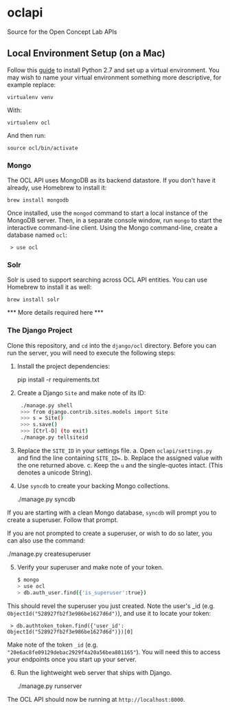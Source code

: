 oclapi
======

Source for the Open Concept Lab APIs

## Local Environment Setup (on a Mac)

Follow this [guide](http://docs.python-guide.org/en/latest/starting/install/osx/) to install Python 2.7
and set up a virtual environment.  You may wish to name your virtual environment something more descriptive,
for example replace:

    virtualenv venv

With:

    virtualenv ocl

And then run:

    source ocl/bin/activate

### Mongo

The OCL API uses MongoDB as its backend datastore.  If you don't have it already, use Homebrew to install it:

    brew install mongodb

Once installed, use the `mongod` command to start a local instance of the MongoDB server.
Then, in a separate console window, run `mongo` to start the interactive command-line client.
Using the Mongo command-line, create a database named `ocl`:

     > use ocl

### Solr

Solr is used to support searching across OCL API entities.  You can use Homebrew to install it as well:

    brew install solr

*** More details required here ***

### The Django Project

Clone this repository, and `cd` into the `django/ocl` directory.
Before you can run the server, you will need to execute the following steps:

1. Install the project dependencies:

    pip install -r requirements.txt

2. Create a Django `Site` and make note of its ID:

   ```sh
    ./manage.py shell
    >>> from django.contrib.sites.models import Site
    >>> s = Site()
    >>> s.save()
    >>> [Ctrl-D] (to exit)
    ./manage.py tellsiteid
    ```

3. Replace the `SITE_ID` in your settings file.
   a. Open `oclapi/settings.py` and find the line containing `SITE_ID=`.
   b. Replace the assigned value with the one returned above.
   c. Keep the `u` and the single-quotes intact.  (This denotes a unicode String).

4. Use `syncdb` to create your backing Mongo collections.

   ./manage.py syncdb

If you are starting with a clean Mongo database, `syncdb` will prompt you to create a superuser.
Follow that prompt.

If you are not prompted to create a superuser, or wish to do so later, you can also use the command:

   ./manage.py createsuperuser

5. Verify your superuser and make note of your token.

    ```sh
    $ mongo
    > use ocl
    > db.auth_user.find({'is_superuser':true})
    ```

This should revel the superuser you just created.  Note the user's _id (e.g. `ObjectId("528927fb2f3e986be1627d6d")`),
and use it to locate your token:

     > db.authtoken_token.find({'user_id': ObjectId("528927fb2f3e986be1627d6d")})[0]

Make note of the token `_id` (e.g. `"20e6ac8fe09129debac2929f4a20a56bea801165"`).  You will need this to access your endpoints
once you start up your server.

6. Run the lightweight web server that ships with Django.

   ./manage.py runserver

The OCL API should now be running at `http://localhost:8000`.





    
